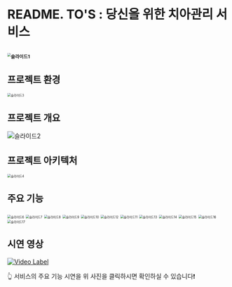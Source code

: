# README. TO'S : 당신을 위한 치아관리 서비스

## <img src=".image/슬라이드1.png" alt="슬라이드1" style="zoom:50%;" />



## 프로젝트 환경

<img src="image/슬라이드3.png" alt="슬라이드3" style="zoom:50%;" />



## 프로젝트 개요

![슬라이드2](image/슬라이드2.png)



## 프로젝트 아키텍처

<img src="image/슬라이드4.png" alt="슬라이드4" style="zoom:50%;" />

## 주요 기능

<img src="image/슬라이드6.png" alt="슬라이드6" style="zoom:50%;" />

<img src="image/슬라이드7.png" alt="슬라이드7" style="zoom:50%;" />

<img src="image/슬라이드8.png" alt="슬라이드8" style="zoom:50%;" />

<img src="image/슬라이드9.png" alt="슬라이드9" style="zoom:50%;" />

<img src="image/슬라이드10.png" alt="슬라이드10" style="zoom:50%;" />

<img src="image/슬라이드12.png" alt="슬라이드12" style="zoom:50%;" />

<img src="image/슬라이드11.png" alt="슬라이드11" style="zoom:50%;" />

<img src="image/슬라이드13.png" alt="슬라이드13" style="zoom:50%;" />

<img src="image/슬라이드14.png" alt="슬라이드14" style="zoom:50%;" />

<img src="image/슬라이드15.png" alt="슬라이드15" style="zoom:50%;" />

<img src="image/슬라이드16.png" alt="슬라이드16" style="zoom:50%;" />

<img src="image/슬라이드17.png" alt="슬라이드17" style="zoom:50%;" />



## 시연 영상

[![Video Label](https://img.youtube.com/vi/pSb2Eb8IJAc/0.jpg)](https://youtu.be/pSb2Eb8IJAc) 

👆 서비스의 주요 기능 시연을 위 사진을 클릭하시면 확인하실 수 있습니다❗️ 
